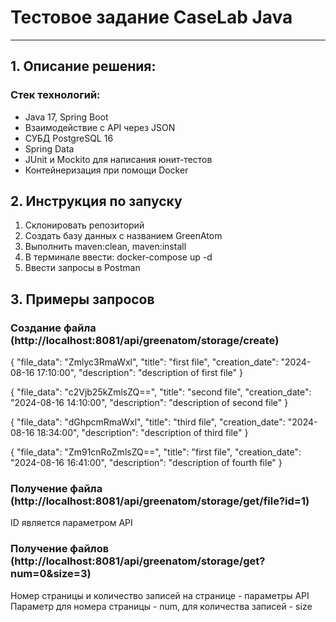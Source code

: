 # Тестовое задание CaseLab Java
***
## 1. Описание решения:
### Стек технологий:
* Java 17, Spring Boot
* Взаимодействие с API через JSON
* СУБД PostgreSQL 16
* Spring Data
* JUnit и Mockito для написания юнит-тестов
* Контейнеризация при помощи Docker

## 2. Инструкция по запуску
1. Склонировать репозиторий
2. Создать базу данных с названием GreenAtom
3. Выполнить maven:clean, maven:install
4. В терминале ввести: docker-compose up -d
5. Ввести запросы в Postman

## 3. Примеры запросов

### Создание файла (http://localhost:8081/api/greenatom/storage/create)
{
"file_data": "Zmlyc3RmaWxl",
"title": "first file",
"creation_date": "2024-08-16 17:10:00",
"description": "description of first file"
}

{
"file_data": "c2Vjb25kZmlsZQ==",
"title": "second file",
"creation_date": "2024-08-16 14:10:00",
"description": "description of second file"
}

{
"file_data": "dGhpcmRmaWxl",
"title": "third file",
"creation_date": "2024-08-16 18:34:00",
"description": "description of third file"
}

{
"file_data": "Zm91cnRoZmlsZQ==",
"title": "first file",
"creation_date": "2024-08-16 16:41:00",
"description": "description of fourth file"
}

### Получение файла (http://localhost:8081/api/greenatom/storage/get/file?id=1)
ID является параметром API

### Получение файлов (http://localhost:8081/api/greenatom/storage/get?num=0&size=3)
Номер страницы и количество записей на странице - параметры API
Параметр для номера страницы - num, для количества записей - size


